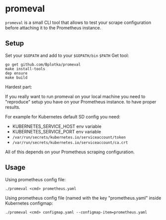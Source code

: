 # promeval

`promeval` is a small CLI tool that allows to test your scrape configuration before
attaching it to the Prometheus instance.

## Setup

Set your `$GOPATH` and add to your `$GOPATH/bin` `$PATH`
Get tool:

```
go get github.com/Bplotka/promeval
make install-tools
dep ensure
make build
```

Hardest part:

If you really want to run promeval on your local machine you need to "reproduce" setup you have on your Prometheus instance.
 to have proper results.

For example for Kubernetes default SD config you need:
* KUBERNETES_SERVICE_HOST env variable
* KUBERNETES_SERVICE_PORT env variable
* `/var/run/secrets/kubernetes.io/serviceaccount/token`
* `/var/run/secrets/kubernetes.io/serviceaccount/ca.crt`

All of this depends on your Prometheus scraping configuration.

## Usage

Using prometheus config file:

`./promeval <cmd> prometheus.yaml`

Using prometheus config file (named with the key "prometheus.yaml" inside Kubernetes configmap:

`./promeval <cmd> configmap.yaml --configmap-item=prometheus.yaml`